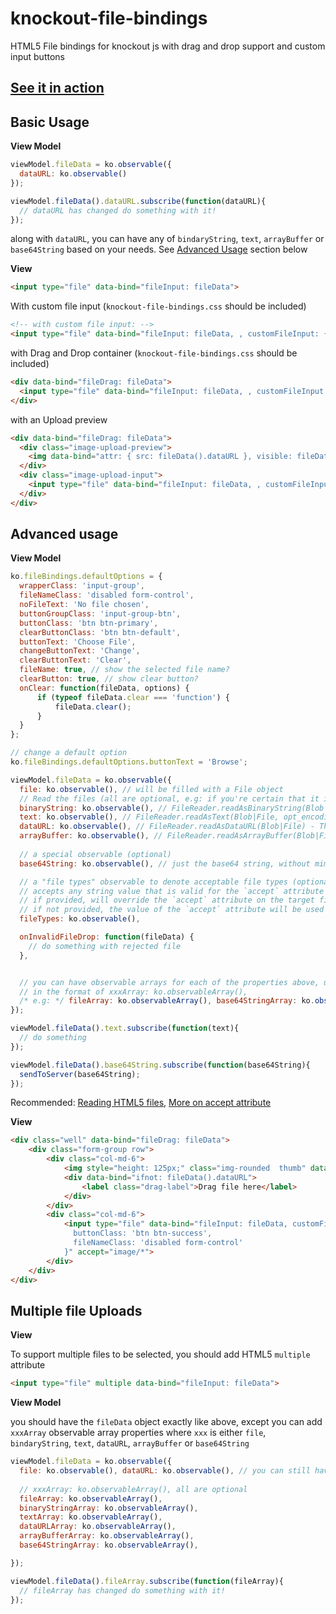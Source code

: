 knockout-file-bindings
======================

HTML5 File bindings for knockout js with drag and drop support and custom input buttons

## [See it in action](http://codepen.io/mrsafraz/pen/uIrwC)

## Basic Usage


**View Model**
```javascript
viewModel.fileData = ko.observable({
  dataURL: ko.observable()
});

viewModel.fileData().dataURL.subscribe(function(dataURL){
  // dataURL has changed do something with it!
});
```

along with `dataURL`, you can have any of `bindaryString`, `text`,  `arrayBuffer` or `base64String` based on your needs. See [Advanced Usage](#advanced-usage) section below


**View**
```html
<input type="file" data-bind="fileInput: fileData">
```

With custom file input (`knockout-file-bindings.css` should be included)
```html
<!-- with custom file input: -->
<input type="file" data-bind="fileInput: fileData, , customFileInput: {}">
```

with Drag and Drop container (`knockout-file-bindings.css` should be included)
```html
<div data-bind="fileDrag: fileData">
  <input type="file" data-bind="fileInput: fileData, , customFileInput: {}">
</div>
```

with an Upload preview
```html
<div data-bind="fileDrag: fileData">
  <div class="image-upload-preview">
    <img data-bind="attr: { src: fileData().dataURL }, visible: fileData().dataURL">
  </div>
  <div class="image-upload-input">
    <input type="file" data-bind="fileInput: fileData, , customFileInput: {}">
  </div>
</div>
```

## Advanced usage

**View Model**
```javascript
ko.fileBindings.defaultOptions = {
  wrapperClass: 'input-group',
  fileNameClass: 'disabled form-control',
  noFileText: 'No file chosen',
  buttonGroupClass: 'input-group-btn',
  buttonClass: 'btn btn-primary',
  clearButtonClass: 'btn btn-default',
  buttonText: 'Choose File',
  changeButtonText: 'Change',
  clearButtonText: 'Clear',
  fileName: true, // show the selected file name?
  clearButton: true, // show clear button?
  onClear: function(fileData, options) {
      if (typeof fileData.clear === 'function') {
          fileData.clear();
      }
  }
};

// change a default option
ko.fileBindings.defaultOptions.buttonText = 'Browse';

viewModel.fileData = ko.observable({
  file: ko.observable(), // will be filled with a File object
  // Read the files (all are optional, e.g: if you're certain that it is a text file, use only text:
  binaryString: ko.observable(), // FileReader.readAsBinaryString(Blob|File) - The result property will contain the file/blob's data as a binary string. Every byte is represented by an integer in the range [0..255].
  text: ko.observable(), // FileReader.readAsText(Blob|File, opt_encoding) - The result property will contain the file/blob's data as a text string. By default the string is decoded as 'UTF-8'. Use the optional encoding parameter can specify a different format.
  dataURL: ko.observable(), // FileReader.readAsDataURL(Blob|File) - The result property will contain the file/blob's data encoded as a data URL.
  arrayBuffer: ko.observable(), // FileReader.readAsArrayBuffer(Blob|File) - The result property will contain the file/blob's data as an ArrayBuffer object.
  
  // a special observable (optional)
  base64String: ko.observable(), // just the base64 string, without mime type or anything else

  // a "file types" observable to denote acceptable file types (optional)
  // accepts any string value that is valid for the `accept` attribute of a file input
  // if provided, will override the `accept` attribute on the target file input
  // if not provided, the value of the `accept` attribute will be used
  fileTypes: ko.observable(),

  onInvalidFileDrop: function(fileData) {
    // do something with rejected file
  },


  // you can have observable arrays for each of the properties above, useful in multiple file upload selection (see Multiple file Uploads section below)
  // in the format of xxxArray: ko.observableArray(),
  /* e.g: */ fileArray: ko.observableArray(), base64StringArray: ko.observableArray(),
});

viewModel.fileData().text.subscribe(function(text){
  // do something
});

viewModel.fileData().base64String.subscribe(function(base64String){
  sendToServer(base64String);
});

```

Recommended:
[Reading HTML5 files](http://www.html5rocks.com/en/tutorials/file/dndfiles/#toc-reading-files),
[More on accept attribute](https://www.w3schools.com/tags/att_input_accept.asp)

**View**
```html
<div class="well" data-bind="fileDrag: fileData">
    <div class="form-group row">
        <div class="col-md-6">
            <img style="height: 125px;" class="img-rounded  thumb" data-bind="attr: { src: fileData().dataURL }, visible: fileData().dataURL">
            <div data-bind="ifnot: fileData().dataURL">
                <label class="drag-label">Drag file here</label>
            </div>
        </div>
        <div class="col-md-6">
            <input type="file" data-bind="fileInput: fileData, customFileInput: {
              buttonClass: 'btn btn-success',
              fileNameClass: 'disabled form-control'
            }" accept="image/*">
        </div>
    </div>
</div>
```

## Multiple file Uploads

**View**

To support multiple files to be selected, you should add HTML5 `multiple` attribute

```html
<input type="file" multiple data-bind="fileInput: fileData">
```

**View Model**

you should have the `fileData` object exactly like above, except you can add `xxxArray` observable array properties where `xxx` is either `file`, `bindaryString`, `text`, `dataURL`, `arrayBuffer` or `base64String`
```javascript
viewModel.fileData = ko.observable({
  file: ko.observable(), dataURL: ko.observable(), // you can still have the above methods if you want to focus on the first file
  
  // xxxArray: ko.observableArray(), all are optional
  fileArray: ko.observableArray(),
  binaryStringArray: ko.observableArray(),
  textArray: ko.observableArray(),
  dataURLArray: ko.observableArray(),
  arrayBufferArray: ko.observableArray(),
  base64StringArray: ko.observableArray(),

});

viewModel.fileData().fileArray.subscribe(function(fileArray){
  // fileArray has changed do something with it!
});
```
